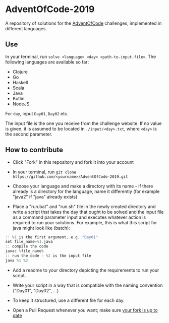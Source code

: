 # AdventOfCode-2019

A repository of solutions for the [AdventOfCode](https://adventofcode.com/) challenges, implemented in different languages.

## Use

In your terminal, run `solve <language> <day> <path-to-input-file>`. The following languages are available so far:

-   Clojure
-   Go
-   Haskell
-   Scala
-   Java
-   Kotlin
-   NodeJS

For `day`, input `Day01`, `Day02` etc.

The input file is the one you receive from the challenge website. If no value is given, it is assumed to be located in `./input/<day>.txt`, where `<day>` is the second parameter.

## How to contribute

-   Click "Fork" in this repository and fork it into your account

-   In your terminal, run `git clone https://github.com/<yourname>/AdventOfCode-2019.git`

-   Choose your language and make a directory with its name - if there already is a directory for the language, name it differently (for example "java2" if "java" already exists)

-   Place a "run.bat" and "run.sh" file in the newly created directory and write a script that takes the day that ought to be solved and the input file as a command parameter input and executes whatever action is required to run your solutions. For example, this is what this script for java might look like (batch):

```java
:: %1 is the first argument, e.g. "Day01"
set file_name=%1.java
:: compile the code
javac %file_name%
:: run the code - %2 is the input file
java %1 %2
```

-   Add a readme to your directory depicting the requirements to run your script.

-   Write your script in a way that is compatible with the naming convention ("Day01", "Day02", ...)

-   To keep it structured, use a different file for each day.

-   Open a Pull Request whenever you want; make sure [your fork is up to date](https://help.github.com/en/github/collaborating-with-issues-and-pull-requests/syncing-a-fork)
